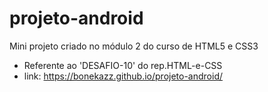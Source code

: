 # projeto-android
Mini projeto criado no módulo 2 do curso de HTML5 e CSS3
- Referente ao 'DESAFIO-10' do rep.HTML-e-CSS
- link: https://bonekazz.github.io/projeto-android/

